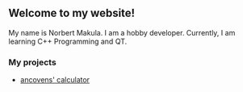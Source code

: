 ## Welcome to my website!
My name is Norbert Makula. I am a hobby developer. Currently, I am learning C++ Programming and QT.


### My projects
- [ancovens' calculator](ancovens.github.io/calc)
